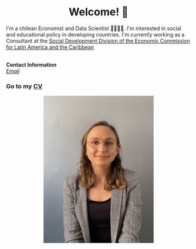 
# <center> Welcome! 👋 </center>

I'm a chilean Economist and Data Scientist 👩‍💻🇨🇱. I'm interested in social and educational policy in developing countries. I'm currently working as a Consultant at the [Social Development Division of the Economic Commission for Latin America and the Caribbean](https://dds.cepal.org/) <br>
<br>

<b>Contact Information</b> <br>
<i> [Email](mailto:ijacasf@gmail.com) </i> <br>

### Go to my [CV](https://isajacas.github.io/cv/)

<center> <img src="/docs/assets/profile_pic.jpg" width="300"/> </center>
